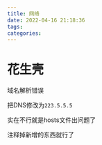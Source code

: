 ```yaml
---
title: 网络
date: 2022-04-16 21:18:36
tags:
categories:
---
```




# 花生壳

域名解析错误

把DNS修改为`223.5.5.5`



实在不行就是hosts文件出问题了

注释掉新增的东西就行了

